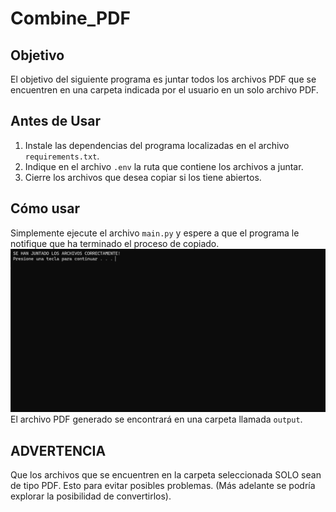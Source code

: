 # Combine_PDF

## Objetivo
El objetivo del siguiente programa es juntar todos los archivos PDF que se encuentren en una carpeta indicada por el usuario en un solo archivo PDF.

## Antes de Usar
1. Instale las dependencias del programa localizadas en el archivo `requirements.txt`.
2. Indique en el archivo `.env` la ruta que contiene los archivos a juntar.
3. Cierre los archivos que desea copiar si los tiene abiertos.
## Cómo usar
Simplemente ejecute el archivo `main.py` y espere a que el programa le notifique que ha terminado el proceso de copiado.
![alt text](image.png)
El archivo PDF generado se encontrará en una carpeta llamada `output`.
## ADVERTENCIA
Que los archivos que se encuentren en la carpeta seleccionada SOLO sean de tipo PDF. Esto para evitar posibles problemas.
(Más adelante se podría explorar la posibilidad de convertirlos).
